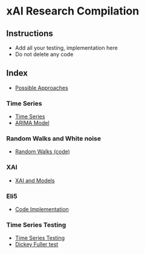 # xAI Research Compilation

## Instructions

- Add all your testing, implementation here
- Do not delete any code

## Index

- [Possible Approaches](./Possible-Approach.md)

### Time Series

- [Time Series](./TimeSeries.md)
- [ARIMA Model](./ArimaModel.md)

### Random Walks and White noise

- [Random Walks (code)](./random-walk.py)

### XAI

- [XAI and Models](./XAI-and-Models.md)

### Eli5

- [Code Implementation](./eli5-sample.ipynb)

### Time Series Testing

- [Time Series Testing](./TimeSeries-Testing.md)
- [Dickey Fuller test](./Dickey-Fuller-Test.md)